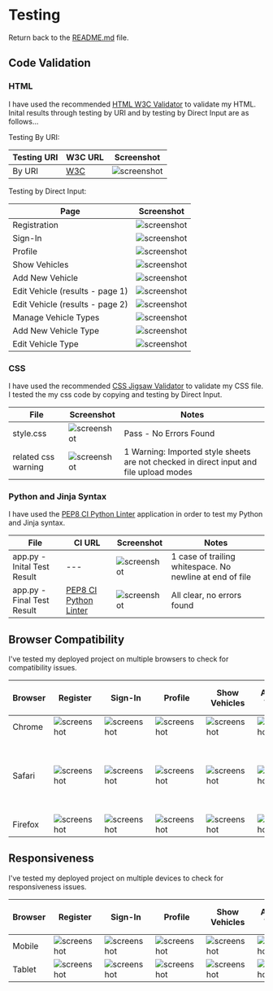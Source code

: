 # Testing

Return back to the [README.md](README.md) file.

## Code Validation

### HTML

I have used the recommended [HTML W3C Validator](https://validator.w3.org) to validate my HTML.
Inital results through testing by URI and by testing by Direct Input are as follows...

Testing By URI:

| Testing URI | W3C URL | Screenshot |
| --- | --- | --- |
| By URI | [W3C](https://validator.w3.org/nu/?doc=https%3A%2F%2Fmy-vehicle-history-451330bb3a9a.herokuapp.com%2F) | ![screenshot](documentation/html_validation/html_validation_by_url.png) |

Testing by Direct Input:

| Page | Screenshot |
| --- | --- |
| Registration | ![screenshot](documentation/html_validation/registration_page.png) |
| Sign-In | ![screenshot](documentation/html_validation/sign_in_page.png) |
| Profile | ![screenshot](documentation/html_validation/profile_page.png) |
| Show Vehicles | ![screenshot](documentation/html_validation/show_vehicles_page.png) |
| Add New Vehicle | ![screenshot](documentation/html_validation/add_new_vehicle_page.png) |
| Edit Vehicle (results - page 1) | ![screenshot](documentation/html_validation/edit_vehicle_page1.png) |
| Edit Vehicle (results - page 2) | ![screenshot](documentation/html_validation/edit_vehicle_page2.png) |
| Manage Vehicle Types | ![screenshot](documentation/html_validation/manage_vehicle_types_page.png) |
| Add New Vehicle Type | ![screenshot](documentation/html_validation/add_new_vehicle_type.png) |
| Edit Vehicle Type | ![screenshot](documentation/html_validation/edit_vehicle_type_page.png) |

### CSS

I have used the recommended [CSS Jigsaw Validator](https://jigsaw.w3.org/css-validator) to validate my CSS file.
I tested the my css code by copying and testing by Direct Input.

| File | Screenshot | Notes |
| --- | --- | --- |
| style.css | ![screenshot](documentation/css_validation/mvh_css_validation.png) | Pass - No Errors Found |
|  related css warning | ![screenshot](documentation/css_validation/css_warning.png) | 1 Warning: Imported style sheets are not checked in direct input and file upload modes |

### Python and Jinja Syntax

I have used the [PEP8 CI Python Linter](https://pep8ci.herokuapp.com/) application in order to test my Python and Jinja syntax.

| File | CI URL | Screenshot | Notes |
| --- | --- | --- | --- |
| app.py - Inital Test Result | --- | ![screenshot](documentation/python_linter_results/ci_python_linter_first_test.png) | 1 case of trailing whitespace. No newline at end of file |
| app.py - Final Test Result | [PEP8 CI Python Linter](https://pep8ci.herokuapp.com/https://raw.githubusercontent.com/Ad-White/my-vehicle-history/main/app.py) | ![screenshot](documentation/python_linter_results/ci_python_linter_result.png) | All clear, no errors found |

## Browser Compatibility

I've tested my deployed project on multiple browsers to check for compatibility issues.

| Browser | Register | Sign-In | Profile | Show Vehicles | Add New Vehicle | Edit Vehicle | Manage Vehicle Types | Add Vehicle Type | Edit Vehicle Type | Notes |
| --- | --- | --- | --- | --- | --- | --- | --- | --- | --- | --- |
| Chrome | ![screenshot](documentation/desktop_chrome/register_chrome.png) | ![screenshot](documentation/desktop_chrome/sign_in_chrome.png) | ![screenshot](documentation/desktop_chrome/profile_chrome.png) | ![screenshot](documentation/desktop_chrome/show_vehicles_chrome.png) | ![screenshot](documentation/desktop_chrome/add_new_vehicle_chrome.png) | ![screenshot](documentation/desktop_chrome/edit_vehicle_chrome.png) | ![screenshot](documentation/desktop_chrome/manage_vehicle_types_chrome.png) | ![screenshot](documentation/desktop_chrome/add_vehicle_type_chrome.png) | ![screenshot](documentation/desktop_chrome/edit_vehicle_type_chrome.png) | Works as expected |
| Safari | ![screenshot](documentation/mobile_safari/register_mobile.png) | ![screenshot](documentation/mobile_safari/sign_in_mobile.png) | ![screenshot](documentation/mobile_safari/profile_mobile.png) | ![screenshot](documentation/mobile_safari/show_vehicles_mobile.png) | ![screenshot](documentation/mobile_safari/add_new_vehicle_mobile.png) | ![screenshot](documentation/mobile_safari/edit_vehicle_mobile.png) | ![screenshot](documentation/mobile_safari/manage_vehicle_types_mobile.png) |  ![screenshot](documentation/mobile_safari/add_vehicle_type_mobile.png) | ![screenshot](documentation/mobile_safari/edit_vehicle_type_mobile.png) | Minor CSS difference with logo font not being italic |
| Firefox | ![screenshot](documentation/desktop_firefox/register_firefox.png) | ![screenshot](documentation/desktop_firefox/sign_in_firefox.png) | ![screenshot](documentation/desktop_firefox/profile_firefox.png) | ![screenshot](documentation/desktop_firefox/show_vehicles_firefox.png) | ![screenshot](documentation/desktop_firefox/add_new_vehicle_firefox.png) | ![screenshot](documentation/desktop_firefox/edit_vehicle_firefox.png) | ![screenshot](documentation/desktop_firefox/manage_vehicle_types_firefox.png) | ![screenshot](documentation/desktop_firefox/add_vehicle_type_firefox.png) | ![screenshot](documentation/desktop_firefox/edit_vehicle_type_firefox.png) | Works as expected |

## Responsiveness

I've tested my deployed project on multiple devices to check for responsiveness issues.

| Browser | Register | Sign-In | Profile | Show Vehicles | Add New Vehicle | Edit Vehicle | Manage Vehicle Types | Add Vehicle Type | Edit Vehicle Type | Notes |
| --- | --- | --- | --- | --- | --- | --- | --- | --- | --- | --- |
| Mobile |  ![screenshot](documentation/mobile_safari/register_mobile.png) | ![screenshot](documentation/mobile_safari/sign_in_mobile.png) | ![screenshot](documentation/mobile_safari/profile_mobile.png) | ![screenshot](documentation/mobile_safari/show_vehicles_mobile.png) | ![screenshot](documentation/mobile_safari/add_new_vehicle_mobile.png) | ![screenshot](documentation/mobile_safari/edit_vehicle_mobile.png) | ![screenshot](documentation/mobile_safari/manage_vehicle_types_mobile.png) |  ![screenshot](documentation/mobile_safari/add_vehicle_type_mobile.png) | ![screenshot](documentation/mobile_safari/edit_vehicle_type_mobile.png) | Works as expected |
| Tablet |  ![screenshot](documentation/tablet_chrome/register_tablet.png) | ![screenshot](documentation/tablet_chrome/sign_in_tablet.png) | ![screenshot](documentation/tablet_chrome/profile_tablet.png) | ![screenshot](documentation/tablet_chrome/show_vehicles_tablet.png) | ![screenshot](documentation/tablet_chrome/add_new_vehicle_tablet.png) | ![screenshot](documentation/tablet_chrome/edit_vehicle_tablet.png) | ![screenshot](documentation/tablet_chrome/manage_vehicle_types_tablet.png) |  ![screenshot](documentation/tablet_chrome/add_vehicle_type_tablet.png) | ![screenshot](documentation/tablet_chrome/edit_vehicle_type_tablet.png) | Works as expected |